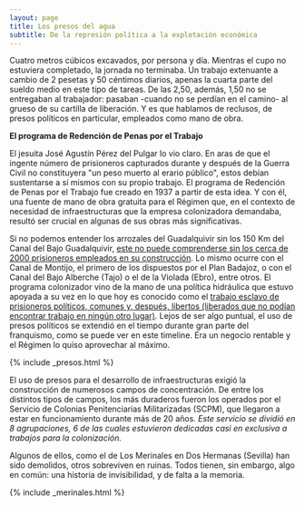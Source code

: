 ```yaml
---
layout: page
title: Los presos del agua
subtitle: De la represión política a la explotación económica
---
```


Cuatro metros cúbicos excavados, por persona y día. Mientras el cupo no estuviera completado, la jornada no terminaba. Un trabajo extenuante a cambio de 2 pesetas y 50 céntimos diarios, apenas la cuarta parte del sueldo medio en este tipo de tareas. De las 2,50, además, 1,50 no se entregaban al trabajador: pasaban -cuando no se perdían en el camino- al grueso de su cartilla de liberación. Y es que hablamos de reclusos, de presos políticos en particular, empleados como mano de obra.

<p id="redencion-penas"></p>

**El programa de Redención de Penas por el Trabajo**

El jesuita José Agustín Pérez del Pulgar lo vio claro. En aras de que el ingente número de prisioneros capturados durante y después de la Guerra Civil no constituyera "un peso muerto al erario público", estos debían sustentarse a sí mismos con su propio trabajo. El programa de Redención de Penas por el Trabajo fue creado en 1937 a partir de esta idea. Y con él, una fuente de mano de obra gratuita para el Régimen que, en el contexto de necesidad de infraestructuras que la empresa colonizadora demandaba, resultó ser crucial en algunas de sus obras más significativas.

Si no podemos entender los arrozales del Guadalquivir sin los 150 Km del Canal del Bajo Guadalquivir, [este no puede comprenderse sin los cerca de 2000 prisioneros empleados en su construcción](https://www.planetadelibros.com/libro-el-canal-de-los-presos-1940-1962/17486#soporte/17486). Lo mismo ocurre con el Canal de Montijo, el primero de los dispuestos por el Plan Badajoz, o con el Canal del Bajo Alberche (Tajo) o el de la Violada (Ebro), entre otros. El programa colonizador vino de la mano de una política hidráulica que estuvo apoyada a su vez en lo que hoy es conocido como el [trabajo esclavo de prisioneros políticos, comunes y, después, libertos (liberados que no podían encontrar trabajo en ningún otro lugar)](https://www.planetadelibros.com/libro-esclavos-por-la-patria/10610). Lejos de ser algo puntual, el uso de presos políticos se extendió en el tiempo durante gran parte del franquismo, como se puede ver en este timeline. Era un negocio rentable y el Régimen lo quiso aprovechar al máximo.

{% include _presos.html %}

El uso de presos para el desarrollo de infraestructuras exigió la construcción de numerosos campos de concentración. De entre los distintos tipos de campos, los más duraderos fueron los operados por el Servicio de Colonias Penitenciarias Militarizadas (SCPM), que llegaron a estar en funcionamiento durante más de 20 años. *Este servicio se dividió en 8 agrupaciones, 6 de las cuales estuvieron dedicadas casi en exclusiva a trabajos para la colonización.*

Algunos de ellos, como el de Los Merinales en Dos Hermanas (Sevilla) han sido demolidos, otros sobreviven en ruinas. Todos tienen, sin embargo, algo en común: una historia de invisibilidad, y de falta a la memoria.

{% include _merinales.html %}
